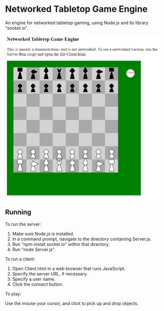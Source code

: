Networked Tabletop Game Engine
==============================

An engine for networked tabletop gaming, using Node.js and its library "socket.io".

<img src="Screenshot.png" />

Running
-------

To run the server:

1. Make sure Node.js is installed.
2. In a command prompt, navigate to the directory containing Server.js.
3. Run "npm install socket.io" within that directory.
4. Run "node Server.js".

To run a client:

1. Open Client.html in a web browser that runs JavaScript.
2. Specify the server URL, if necessary.
3. Specify a user name.
4. Click the connect button.

To play:

Use the mouse your cursor, and click to pick up and drop objects.
